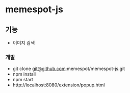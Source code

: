 # memespot-js

## 기능
- 이미지 검색

### 개발
- git clone git@github.com:memespot/memespot-js.git
- npm install
- npm start
- http://localhost:8080/extension/popup.html
